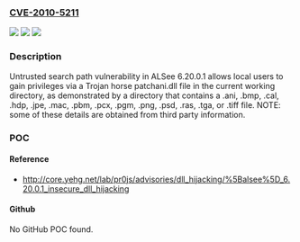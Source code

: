 ### [CVE-2010-5211](https://cve.mitre.org/cgi-bin/cvename.cgi?name=CVE-2010-5211)
![](https://img.shields.io/static/v1?label=Product&message=n%2Fa&color=blue)
![](https://img.shields.io/static/v1?label=Version&message=n%2Fa&color=blue)
![](https://img.shields.io/static/v1?label=Vulnerability&message=n%2Fa&color=brighgreen)

### Description

Untrusted search path vulnerability in ALSee 6.20.0.1 allows local users to gain privileges via a Trojan horse patchani.dll file in the current working directory, as demonstrated by a directory that contains a .ani, .bmp, .cal, .hdp, .jpe, .mac, .pbm, .pcx, .pgm, .png, .psd, .ras, .tga, or .tiff file.  NOTE: some of these details are obtained from third party information.

### POC

#### Reference
- http://core.yehg.net/lab/pr0js/advisories/dll_hijacking/%5Balsee%5D_6.20.0.1_insecure_dll_hijacking

#### Github
No GitHub POC found.

